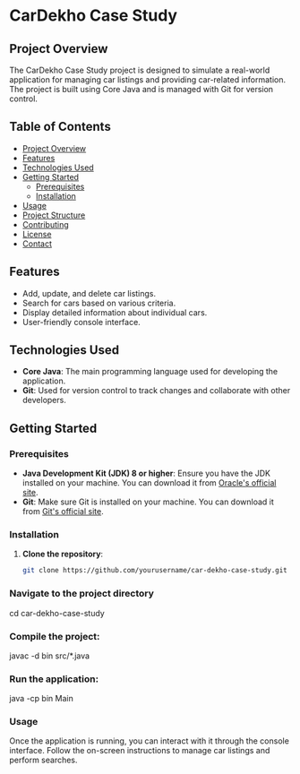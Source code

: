 # CarDekho Case Study

## Project Overview

The CarDekho Case Study project is designed to simulate a real-world application for managing car listings and providing car-related information. The project is built using Core Java and is managed with Git for version control.

## Table of Contents
- [Project Overview](#project-overview)
- [Features](#features)
- [Technologies Used](#technologies-used)
- [Getting Started](#getting-started)
  - [Prerequisites](#prerequisites)
  - [Installation](#installation)
- [Usage](#usage)
- [Project Structure](#project-structure)
- [Contributing](#contributing)
- [License](#license)
- [Contact](#contact)

## Features
- Add, update, and delete car listings.
- Search for cars based on various criteria.
- Display detailed information about individual cars.
- User-friendly console interface.

## Technologies Used
- **Core Java**: The main programming language used for developing the application.
- **Git**: Used for version control to track changes and collaborate with other developers.

## Getting Started

### Prerequisites
- **Java Development Kit (JDK) 8 or higher**: Ensure you have the JDK installed on your machine. You can download it from [Oracle's official site](https://www.oracle.com/java/technologies/javase-downloads.html).
- **Git**: Make sure Git is installed on your machine. You can download it from [Git's official site](https://git-scm.com/).

### Installation
1. **Clone the repository**:
   ```sh
   git clone https://github.com/yourusername/car-dekho-case-study.git


  ### Navigate to the project directory
  cd car-dekho-case-study
  
### Compile the project:
javac -d bin src/*.java

### Run the application:
java -cp bin Main

### Usage
Once the application is running, you can interact with it through the console interface. Follow the on-screen instructions to manage car listings and perform searches.



